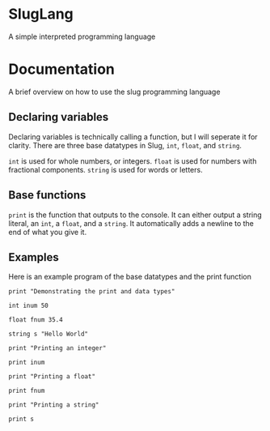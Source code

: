 # SlugLang
A simple interpreted programming language

# Documentation
A brief overview on how to use the slug programming language

## Declaring variables

Declaring variables is technically calling a function, but I will seperate it for clarity. There are three base datatypes in Slug, `int`, `float`, and `string`.

`int` is used for whole numbers, or integers.
`float` is used for numbers with fractional components.
`string` is used for words or letters.

## Base functions

`print` is the function that outputs to the console. It can either output a string literal, an `int`, a `float`, and a `string`. It automatically adds a newline to the end of what you give it.

## Examples

Here is an example program of the base datatypes and the print function


`print "Demonstrating the print and data types"`

`int inum 50`

`float fnum 35.4`

`string s "Hello World"`

`print "Printing an integer"`

`print inum`

`print "Printing a float"`

`print fnum`

`print "Printing a string"`

`print s`


